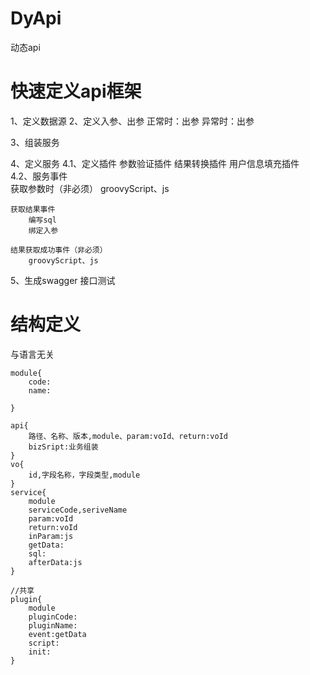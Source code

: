 # DyApi

动态api


# 快速定义api框架

1、定义数据源
2、定义入参、出参
	正常时：出参
	异常时：出参
	
3、组装服务
		
4、定义服务
4.1、定义插件
		参数验证插件
		结果转换插件
		用户信息填充插件	
4.2、服务事件	
	获取参数时（非必须）
		groovyScript、js
	
	获取结果事件
		编写sql
		绑定入参
		
	结果获取成功事件（非必须）
		groovyScript、js
		
5、生成swagger 
		接口测试

# 结构定义
与语言无关
````		
module{
	code:
	name:

}
   
api{
	路径、名称、版本,module、param:voId、return:voId
	bizSript:业务组装
}  
vo{
	id,字段名称，字段类型,module
}
service{
	module
	serviceCode,seriveName
	param:voId
	return:voId
	inParam:js
	getData:
	sql:
	afterData:js
}

//共享
plugin{
	module
	pluginCode:
	pluginName:
	event:getData
	script:
	init:
}
````	
